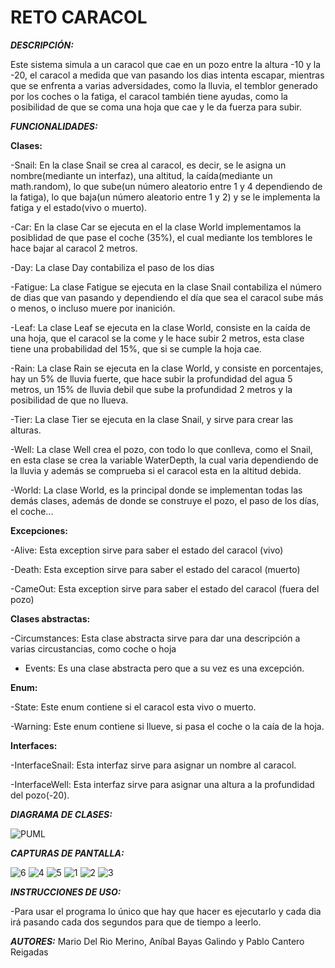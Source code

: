 # RETO CARACOL

***DESCRIPCIÓN:*** 

Este sistema simula a un caracol que cae en un pozo entre la altura -10 y la -20, el caracol a medida que van pasando los dias intenta escapar, mientras que se enfrenta a varias adversidades, como la lluvia, el temblor generado por los coches o la fatiga, el caracol también tiene ayudas, como la posibilidad de que se coma una hoja que cae y le da fuerza para subir.

***FUNCIONALIDADES:***

**Clases:**

-Snail: En la clase Snail se crea al caracol, es decir, se le asigna un nombre(mediante un interfaz), una altitud, la caída(mediante un math.random), lo que sube(un número aleatorio entre 1 y 4 dependiendo de la fatiga), lo que baja(un número aleatorio entre 1 y 2) y se le implementa la fatiga y el estado(vivo o muerto).

-Car: En la clase Car se ejecuta en el la clase World implementamos la posiblidad de que pase el coche (35%), el cual mediante los temblores le hace bajar al caracol 2 metros.

-Day: La clase Day contabiliza el paso de los dias

-Fatigue: La clase Fatigue se ejecuta en la clase Snail contabiliza el número de dias que van pasando y dependiendo el día que sea el caracol sube más o menos, o incluso muere por inanición.

-Leaf: La clase Leaf se ejecuta en la clase World, consiste en la caída de una hoja, que el caracol se la come y le hace subir 2 metros, esta clase tiene una probabilidad del 15%, que si se cumple la hoja cae.

-Rain: La clase Rain se ejecuta en la clase World, y consiste en porcentajes, hay un 5% de lluvia fuerte, que hace subir la profundidad del agua 5 metros, un 15% de lluvia debil que sube la profundidad 2 metros y la posibilidad de que no llueva.

-Tier: La clase Tier se ejecuta en la clase Snail, y sirve para crear las alturas.


-Well: La clase Well crea el pozo, con todo lo que conlleva, como el Snail, en esta clase se crea la variable WaterDepth, la cual varia dependiendo de la lluvia y además se comprueba si el caracol esta en la altitud debida.

-World: La clase World, es la principal donde se implementan todas las demás clases, además de donde se construye el pozo, el paso de los días, el coche...

**Excepciones:** 

-Alive: Esta exception sirve para saber el estado del caracol (vivo)

-Death: Esta exception sirve para saber el estado del caracol (muerto)

-CameOut: Esta exception sirve para saber el estado del caracol (fuera del pozo)

**Clases abstractas:**

-Circumstances: Esta clase abstracta sirve para dar una descripción a varias circustancias, como coche o hoja 

- Events: Es una clase abstracta pero que a su vez es una excepción.

**Enum:**

-State: Este enum contiene si el caracol esta vivo o muerto.

-Warning: Este enum contiene si llueve, si pasa el coche o  la caía de la hoja.

**Interfaces:**

-InterfaceSnail: Esta interfaz sirve para asignar un nombre al caracol.

-InterfaceWell: Esta interfaz sirve para asignar una altura a la profundidad del pozo(-20).




***DIAGRAMA DE CLASES:***

![PUML](https://github.com/Mariodrm17/awesome-projects-prograii/assets/114480424/145a9c00-5f82-464f-ada2-7b70c94e6332)


***CAPTURAS DE PANTALLA:***

![6](https://github.com/Mariodrm17/awesome-projects-prograii/assets/114480424/66f648f0-07cf-4f2a-9325-e17d42bd27b4)
![4](https://github.com/Mariodrm17/awesome-projects-prograii/assets/114480424/722e4b87-5d74-4404-94f9-eba83d5fc2fc)
![5](https://github.com/Mariodrm17/awesome-projects-prograii/assets/114480424/f98bc59c-e56e-450d-9fb1-5ece90af974d)
![1](https://github.com/Mariodrm17/awesome-projects-prograii/assets/114480424/a200225a-8068-42bb-a080-4696c318c2d3)
![2](https://github.com/Mariodrm17/awesome-projects-prograii/assets/114480424/ef00d893-18fd-49ac-bdd0-4bb22164c155)
![3](https://github.com/Mariodrm17/awesome-projects-prograii/assets/114480424/75cf93d4-cc41-4cc4-bd50-4ce1e2e5297d)




***INSTRUCCIONES DE USO:***

-Para usar el programa lo único que hay que hacer es ejecutarlo y cada dia irá pasando cada dos segundos para que de tiempo a leerlo.

***AUTORES:*** Mario Del Rio Merino, Aníbal Bayas Galindo y Pablo Cantero Reigadas






